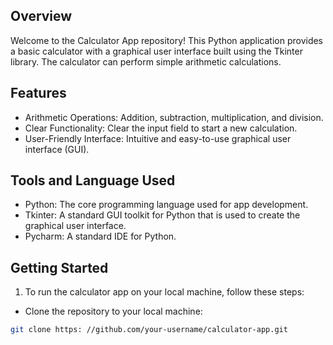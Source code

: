 ## Overview
Welcome to the Calculator App repository! This Python application provides a basic calculator with a graphical user interface built using the Tkinter library. The calculator can perform simple arithmetic calculations.


## Features
- Arithmetic Operations: Addition, subtraction, multiplication, and division.
- Clear Functionality: Clear the input field to start a new calculation.
- User-Friendly Interface: Intuitive and easy-to-use graphical user interface (GUI).

## Tools and Language Used
- Python: The core programming language used for app development.
- Tkinter: A standard GUI toolkit for Python that is used to create the graphical user interface.
- Pycharm: A standard IDE for Python.


## Getting Started
1. To run the calculator app on your local machine, follow these steps:

- Clone the repository to your local machine:
```bash
git clone https: //github.com/your-username/calculator-app.git

